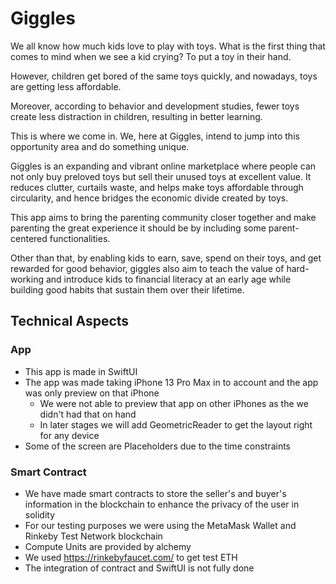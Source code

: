 # Giggles

We all know how much kids love to play with toys. What is the first thing that comes to mind when we see a kid crying? To put a toy in their hand.

However, children get bored of the same toys quickly, and nowadays, toys are getting less affordable.

Moreover, according to behavior and development studies, fewer toys create less distraction in children, resulting in better learning.

This is where we come in. We, here at Giggles, intend to jump into this opportunity area and do something unique.

Giggles is an expanding and vibrant online marketplace where people can not only buy preloved toys but sell their unused toys at excellent value. It reduces clutter, curtails waste, and helps make toys affordable through circularity, and hence bridges the economic divide created by toys.

This app aims to bring the parenting community closer together and make parenting the great experience it should be by including some parent-centered functionalities.

Other than that, by enabling kids to earn, save, spend on their toys, and get rewarded for good behavior, giggles also aim to teach the value of hard-working and introduce kids to financial literacy at an early age while building good habits that sustain them over their lifetime.

## Technical Aspects

### App
* This app is made in SwiftUI
* The app was made taking iPhone 13 Pro Max in to account and the app was only preview on that iPhone 
  * We were not able to preview that app on other iPhones as the we didn't had that on hand
  * In later stages we will add GeometricReader to get the layout right for any device
* Some of the screen are Placeholders due to the time constraints
  
### Smart Contract
* We have made smart contracts to store the seller's and buyer's information in the blockchain to enhance the privacy of the user in solidity
* For our testing purposes we were using the MetaMask Wallet and Rinkeby Test Network blockchain
* Compute Units are provided by alchemy
* We used https://rinkebyfaucet.com/ to get test ETH
* The integration of contract and SwiftUI is not fully done

